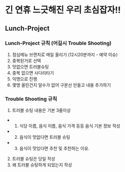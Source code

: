 # 긴 연휴 느긋해진 우리 초심잡자!!

## Lunch-Project

### Lunch-Project 규칙 (어길시 Trouble Shooting)
1. 점심메뉴 브랜치로 매일 올리기 (12시20분까지 - 예약 이슈)
2. 중복된거로 선택
3. 맛없으면 트러블슈팅
4. 중복 없으면 사다리타기
5. 익명으로 진행
6. 몇명 올린건지 알수가 없어 구분선 만들고 내용 추가하기

### Trouble Shooting 규칙
1. 트러블 슈팅 내용은 기본 3줄이상
- 1. 식당 이름, 음식 이름, 음식 가격 등등 음식 기본 정보 작성
- 2. 음식이 맛없다면 트러블 슈팅
- 3. 음식이 맛있다면 추천 및 추천하는 이유.
2. 트러블 슈팅은 당일 작성
3. 왜 트러블 슈팅하게 되었는지 작성